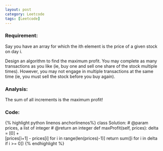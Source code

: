 ```yaml
---
layout: post
category: Leetcode
tags: [Leetcode]
---
```

### Requirement:
Say you have an array for which the ith element is the price of a given stock on day i.

Design an algorithm to find the maximum profit. You may complete as many transactions as you like (ie, buy one and sell one share of the stock multiple times). However, you may not engage in multiple transactions at the same time (ie, you must sell the stock before you buy again).

### Analysis:
The sum of all increments is the maximum profit!

### Code:
{% highlight python  linenos anchorlinenos%}
class Solution:
    # @param prices, a list of integer
    # @return an integer
    def maxProfit(self, prices):
        delta = [0] + \
                [prices[i+1] - prices[i] for i in range(len(prices)-1)]
        return sum([i for i in delta if i >= 0])
{% endhighlight %}